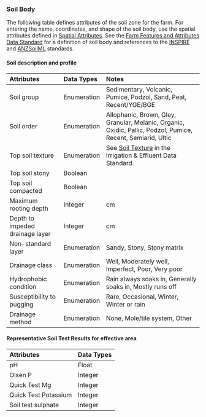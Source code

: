 ### Soil Body
The following table defines attributes of the soil zone for the farm. For entering the name, coordinates, and shape of the soil body, use the spatial attributes defined in [Spatial Attributes](docs/FMDS_Identification-of-Locations-and-Herds.md#Spatial-Attributes). See the [Farm Features and Attributes Data Standard](docs/FFADS_Feature-Catalogue.md) for a definition of soil body and references to the [INSPIRE](http://inspire.ec.europa.eu/documents/Data_Specifications/INSPIRE_DataSpecification_SO_v3.0.pdf) and [ANZSoilML](http://anzsoil.org/doc/anzsoilml/html/2.0.0/) standards.

#### Soil description and profile

Attributes | Data Types | Notes
:--------- | :--------- | :----
Soil group | Enumeration | Sedimentary, Volcanic, Pumice, Podzol, Sand, Peat, Recent/YGE/BGE
Soil order | Enumeration | Allophanic, Brown, Gley, Granular, Melanic, Organic, Oxidic, Pallic, Podzol, Pumice, Recent, Semiarid, Ultic
Top soil texture | Enumeration | See [Soil Texture](docs/IEDS_Lists-of-Enumerated-Values.md#Soil-Texture) in the Irrigation & Effluent Data Standard.
Top soil stony | Boolean
Top soil compacted | Boolean
Maximum rooting depth | Integer | cm
Depth to impeded drainage layer | Integer | cm
Non-standard layer | Enumeration | Sandy, Stony, Stony matrix
Drainage class | Enumeration | Well, Moderately well, Imperfect, Poor, Very poor
Hydrophobic condition | Enumeration | Rain always soaks in, Generally soaks in, Mostly runs off
Susceptibility to pugging | Enumeration | Rare, Occasional, Winter, Winter or rain
Drainage method | Enumeration | None, Mole/tile system, Other

#### Representative Soil Test Results for effective area	

Attributes | Data Types 
:--------- | :--------- 
pH | Float
Olsen P | Integer
Quick Test Mg | Integer
Quick Test Potassium | Integer
Soil test sulphate | Integer